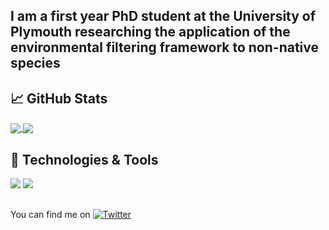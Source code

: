 ## I am a first year PhD student at the University of Plymouth researching the application of the environmental filtering framework to non-native species

## &#x1f4c8; GitHub Stats

<a href="https://github.com/cclubley/cclubley">
  <img align="center" src="https://github-readme-stats.vercel.app/api?username=cclubley&count_private=true&show_icons=true&theme=tokyonight&hide_border=true" />
</a>
<a href="https://github.com/cclubley/cclubley">
  <img align="center" src="https://github-readme-stats.vercel.app/api/top-langs/?username=cclubley&langs_count=2&theme=tokyonight&hide_border=true" />
</a>


## 🔧 Technologies & Tools
![](https://img.shields.io/badge/Code-Python-informational?style=flat&logo=python&logoColor=white&color=2bbc8a)
![](https://img.shields.io/badge/Code-R-informational?style=flat&logo=R&logoColor=white&color=2bbc8a)
##

You can find me on [![Twitter][1.2]][1]
<!-- Icons -->

[1.2]: https://img.icons8.com/officexs/16/000000/twitter.png (twitter icon without padding)

<!-- Links to your social media accounts -->

[1]: https://twitter.com/charley_clubley

